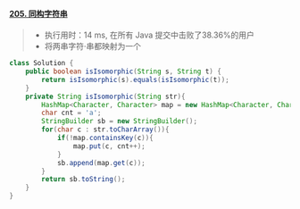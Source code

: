 #### [205. 同构字符串](https://leetcode-cn.com/problems/isomorphic-strings/)

> - 执行用时：14 ms, 在所有 Java 提交中击败了38.36%的用户
> - 将两串字符·串都映射为一个

```java
class Solution {
    public boolean isIsomorphic(String s, String t) {
        return isIsomorphic(s).equals(isIsomorphic(t));
    }
    private String isIsomorphic(String str){
        HashMap<Character, Character> map = new HashMap<Character, Character>();
        char cnt = 'a';
        StringBuilder sb = new StringBuilder();
        for(char c : str.toCharArray()){
            if(!map.containsKey(c)){
                map.put(c, cnt++);
            }
            sb.append(map.get(c));
        }
        return sb.toString();
    }
}
```

